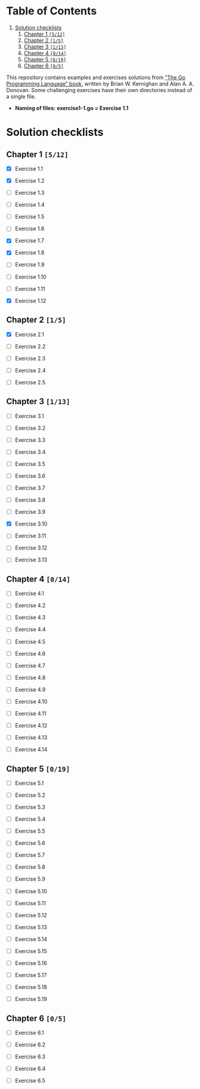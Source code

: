 
# Table of Contents

1.  [Solution checklists](#org16a7856)
    1.  [Chapter 1 <code>[5/12]</code>](#orge3ee1d8)
    2.  [Chapter 2 <code>[1/5]</code>](#org5766ac1)
    3.  [Chapter 3 <code>[1/13]</code>](#orgb612892)
    4.  [Chapter 4 <code>[0/14]</code>](#org4ce41dd)
    5.  [Chapter 5 <code>[0/19]</code>](#org76f0634)
    6.  [Chapter 6 <code>[0/5]</code>](#org3d27154)

This repository contains examples and exercises solutions from [&ldquo;The Go Programming Language&rdquo; book](https://www.gopl.io/), written by Brian W. Kernighan and Alan A. A. Donovan. Some challenging exercises have their own directories instead of a single file.

-   ****Naming of files: exercise1-1.go = Exercise 1.1****


<a id="org16a7856"></a>

# Solution checklists


<a id="orge3ee1d8"></a>

## Chapter 1 <code>[5/12]</code>

-   [X] Exercise 1.1
-   [X] Exercise 1.2
-   [ ] Exercise 1.3
-   [ ] Exercise 1.4
-   [ ] Exercise 1.5
-   [ ] Exercise 1.6
-   [X] Exercise 1.7
-   [X] Exercise 1.8
-   [ ] Exercise 1.9
-   [ ] Exercise 1.10
-   [ ] Exercise 1.11
-   [X] Exercise 1.12


<a id="org5766ac1"></a>

## Chapter 2 <code>[1/5]</code>

-   [X] Exercise 2.1
-   [ ] Exercise 2.2
-   [ ] Exercise 2.3
-   [ ] Exercise 2.4
-   [ ] Exercise 2.5


<a id="orgb612892"></a>

## Chapter 3 <code>[1/13]</code>

-   [ ] Exercise 3.1
-   [ ] Exercise 3.2
-   [ ] Exercise 3.3
-   [ ] Exercise 3.4
-   [ ] Exercise 3.5
-   [ ] Exercise 3.6
-   [ ] Exercise 3.7
-   [ ] Exercise 3.8
-   [ ] Exercise 3.9
-   [X] Exercise 3.10
-   [ ] Exercise 3.11
-   [ ] Exercise 3.12
-   [ ] Exercise 3.13


<a id="org4ce41dd"></a>

## Chapter 4 <code>[0/14]</code>

-   [ ] Exercise 4.1
-   [ ] Exercise 4.2
-   [ ] Exercise 4.3
-   [ ] Exercise 4.4
-   [ ] Exercise 4.5
-   [ ] Exercise 4.6
-   [ ] Exercise 4.7
-   [ ] Exercise 4.8
-   [ ] Exercise 4.9
-   [ ] Exercise 4.10
-   [ ] Exercise 4.11
-   [ ] Exercise 4.12
-   [ ] Exercise 4.13
-   [ ] Exercise 4.14


<a id="org76f0634"></a>

## Chapter 5 <code>[0/19]</code>

-   [ ] Exercise 5.1
-   [ ] Exercise 5.2
-   [ ] Exercise 5.3
-   [ ] Exercise 5.4
-   [ ] Exercise 5.5
-   [ ] Exercise 5.6
-   [ ] Exercise 5.7
-   [ ] Exercise 5.8
-   [ ] Exercise 5.9
-   [ ] Exercise 5.10
-   [ ] Exercise 5.11
-   [ ] Exercise 5.12
-   [ ] Exercise 5.13
-   [ ] Exercise 5.14
-   [ ] Exercise 5.15
-   [ ] Exercise 5.16
-   [ ] Exercise 5.17
-   [ ] Exercise 5.18
-   [ ] Exercise 5.19


<a id="org3d27154"></a>

## Chapter 6 <code>[0/5]</code>

-   [ ] Exercise 6.1
-   [ ] Exercise 6.2
-   [ ] Exercise 6.3
-   [ ] Exercise 6.4
-   [ ] Exercise 6.5

